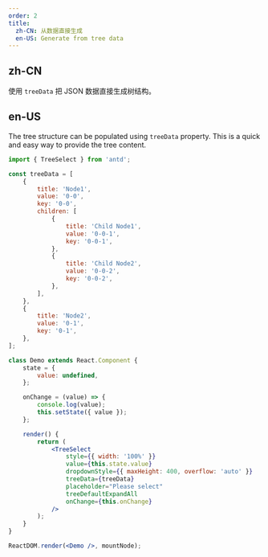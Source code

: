 ```yaml
---
order: 2
title:
  zh-CN: 从数据直接生成
  en-US: Generate from tree data
---
```


## zh-CN

使用 `treeData` 把 JSON 数据直接生成树结构。

## en-US

The tree structure can be populated using `treeData` property. This is a quick and easy way to provide the tree content.

```jsx
import { TreeSelect } from 'antd';

const treeData = [
	{
		title: 'Node1',
		value: '0-0',
		key: '0-0',
		children: [
			{
				title: 'Child Node1',
				value: '0-0-1',
				key: '0-0-1',
			},
			{
				title: 'Child Node2',
				value: '0-0-2',
				key: '0-0-2',
			},
		],
	},
	{
		title: 'Node2',
		value: '0-1',
		key: '0-1',
	},
];

class Demo extends React.Component {
	state = {
		value: undefined,
	};

	onChange = (value) => {
		console.log(value);
		this.setState({ value });
	};

	render() {
		return (
			<TreeSelect
				style={{ width: '100%' }}
				value={this.state.value}
				dropdownStyle={{ maxHeight: 400, overflow: 'auto' }}
				treeData={treeData}
				placeholder="Please select"
				treeDefaultExpandAll
				onChange={this.onChange}
			/>
		);
	}
}

ReactDOM.render(<Demo />, mountNode);
```
